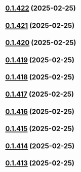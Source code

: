## [0.1.422](https://github.com/binary-braids/terraform-oracle/compare/v0.1.421...v0.1.422) (2025-02-25)



## [0.1.421](https://github.com/binary-braids/terraform-oracle/compare/v0.1.420...v0.1.421) (2025-02-25)



## [0.1.420](https://github.com/binary-braids/terraform-oracle/compare/v0.1.419...v0.1.420) (2025-02-25)



## [0.1.419](https://github.com/binary-braids/terraform-oracle/compare/v0.1.418...v0.1.419) (2025-02-25)



## [0.1.418](https://github.com/binary-braids/terraform-oracle/compare/v0.1.417...v0.1.418) (2025-02-25)



## [0.1.417](https://github.com/binary-braids/terraform-oracle/compare/v0.1.416...v0.1.417) (2025-02-25)



## [0.1.416](https://github.com/binary-braids/terraform-oracle/compare/v0.1.415...v0.1.416) (2025-02-25)



## [0.1.415](https://github.com/binary-braids/terraform-oracle/compare/v0.1.414...v0.1.415) (2025-02-25)



## [0.1.414](https://github.com/binary-braids/terraform-oracle/compare/v0.1.413...v0.1.414) (2025-02-25)



## [0.1.413](https://github.com/binary-braids/terraform-oracle/compare/v0.1.412...v0.1.413) (2025-02-25)




